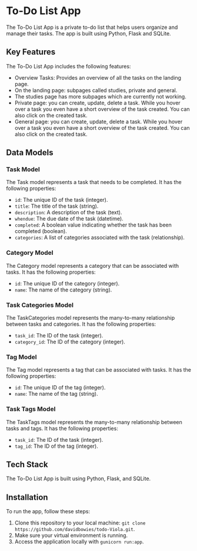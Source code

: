 # To-Do List App

The To-Do List App is a private to-do list that helps users organize and manage their tasks. The app is built using Python, Flask and SQLite.

## Key Features

The To-Do List App includes the following features:

- Overview Tasks: Provides an overview of all the tasks on the landing page.
- On the landing page: subpages called studies, private and general.
- The studies page has more subpages which are currently not working.
- Private page: you can create, update, delete a task. While you hover over a task you even have a short overview of the task created. You can also click on the created task.
- General page: you can create, update, delete a task. While you hover over a task you even have a short overview of the task created. You can also click on the created task.

## Data Models

### Task Model

The Task model represents a task that needs to be completed. It has the following properties:

- `id`: The unique ID of the task (integer).
- `title`: The title of the task (string).
- `description`: A description of the task (text).
- `whendue`: The due date of the task (datetime).
- `completed`: A boolean value indicating whether the task has been completed (boolean).
- `categories`: A list of categories associated with the task (relationship).

### Category Model

The Category model represents a category that can be associated with tasks. It has the following properties:

- `id`: The unique ID of the category (integer).
- `name`: The name of the category (string).

### Task Categories Model

The TaskCategories model represents the many-to-many relationship between tasks and categories. It has the following properties:

- `task_id`: The ID of the task (integer).
- `category_id`: The ID of the category (integer).

### Tag Model

The Tag model represents a tag that can be associated with tasks. It has the following properties:

- `id`: The unique ID of the tag (integer).
- `name`: The name of the tag (string).

### Task Tags Model

The TaskTags model represents the many-to-many relationship between tasks and tags. It has the following properties:

- `task_id`: The ID of the task (integer).
- `tag_id`: The ID of the tag (integer).

## Tech Stack

The To-Do List App is built using Python, Flask, and SQLite.

## Installation

To run the app, follow these steps:

1. Clone this repository to your local machine: `git clone https://github.com/davidbowies/todo-Viola.git`.
2. Make sure your virtual environment is running.
3. Access the application locally with `gunicorn run:app`.
